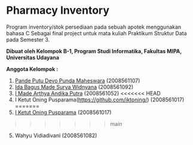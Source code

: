 # Pharmacy Inventory

Program inventory/stok persediaan pada sebuah apotek menggunakan bahasa C
Sebagai final project untuk mata kuliah Praktikum Struktur Data pada Semester 3.

**Dibuat oleh Kelompok B-1, Program Studi Informatika, Fakultas MIPA, Universitas Udayana**

**Anggota Kelompok :**
1. [Pande Putu Devo Punda Maheswara](https://github.com/maheswaradevo/) (2008561107)
2. [Ida Bagus Made Surya Widnyana](https://github.com/odesurya/) (2008561092)
3. [I Made Arthya Andika Putra](https://github.com/mistykz/) (2008561052)
<<<<<<< HEAD
4. I Ketut Oning Pusparama(https://github.com/iktoning/) (2008561017)
=======
4. [I Ketut Oning Pusparama](https://github.com/iktoning/) (2008561017)
>>>>>>> main
5. Wahyu Vidiadivani (2008561082)
